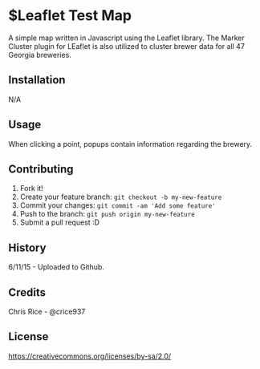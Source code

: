 # $Leaflet Test Map

A simple map written in Javascript using the Leaflet library. The Marker Cluster plugin for LEaflet is also utilized to cluster 
brewer data for all 47 Georgia breweries. 

## Installation

N/A

## Usage

When clicking a point, popups contain information regarding the brewery.

## Contributing

1. Fork it!
2. Create your feature branch: `git checkout -b my-new-feature`
3. Commit your changes: `git commit -am 'Add some feature'`
4. Push to the branch: `git push origin my-new-feature`
5. Submit a pull request :D

## History

6/11/15 - Uploaded to Github. 

## Credits

Chris Rice - @crice937

## License

https://creativecommons.org/licenses/by-sa/2.0/

